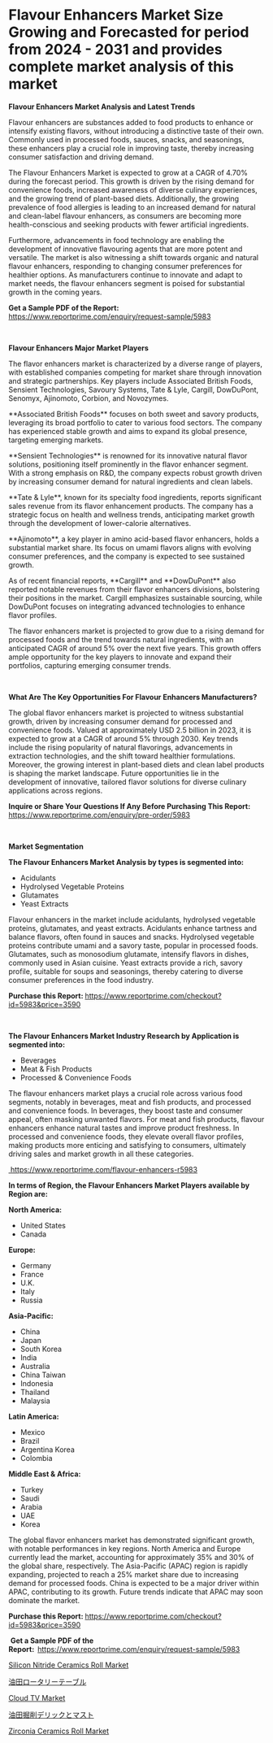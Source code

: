 <p><h1>Flavour Enhancers Market Size Growing and Forecasted for period from 2024 - 2031 and provides complete market analysis of this market</h1></p><p><strong>Flavour Enhancers Market Analysis and Latest Trends</strong></p>
<p><p>Flavour enhancers are substances added to food products to enhance or intensify existing flavors, without introducing a distinctive taste of their own. Commonly used in processed foods, sauces, snacks, and seasonings, these enhancers play a crucial role in improving taste, thereby increasing consumer satisfaction and driving demand. </p><p>The Flavour Enhancers Market is expected to grow at a CAGR of 4.70% during the forecast period. This growth is driven by the rising demand for convenience foods, increased awareness of diverse culinary experiences, and the growing trend of plant-based diets. Additionally, the growing prevalence of food allergies is leading to an increased demand for natural and clean-label flavour enhancers, as consumers are becoming more health-conscious and seeking products with fewer artificial ingredients.</p><p>Furthermore, advancements in food technology are enabling the development of innovative flavouring agents that are more potent and versatile. The market is also witnessing a shift towards organic and natural flavour enhancers, responding to changing consumer preferences for healthier options. As manufacturers continue to innovate and adapt to market needs, the flavour enhancers segment is poised for substantial growth in the coming years.</p></p>
<p><strong>Get a Sample PDF of the Report:&nbsp;</strong> <a href="https://www.reportprime.com/enquiry/request-sample/5983">https://www.reportprime.com/enquiry/request-sample/5983</a></p>
<p>&nbsp;</p>
<p><strong>Flavour Enhancers Major Market Players</strong></p>
<p><p>The flavor enhancers market is characterized by a diverse range of players, with established companies competing for market share through innovation and strategic partnerships. Key players include Associated British Foods, Sensient Technologies, Savoury Systems, Tate & Lyle, Cargill, DowDuPont, Senomyx, Ajinomoto, Corbion, and Novozymes. </p><p>**Associated British Foods** focuses on both sweet and savory products, leveraging its broad portfolio to cater to various food sectors. The company has experienced stable growth and aims to expand its global presence, targeting emerging markets.</p><p>**Sensient Technologies** is renowned for its innovative natural flavor solutions, positioning itself prominently in the flavor enhancer segment. With a strong emphasis on R&D, the company expects robust growth driven by increasing consumer demand for natural ingredients and clean labels.</p><p>**Tate & Lyle**, known for its specialty food ingredients, reports significant sales revenue from its flavor enhancement products. The company has a strategic focus on health and wellness trends, anticipating market growth through the development of lower-calorie alternatives.</p><p>**Ajinomoto**, a key player in amino acid-based flavor enhancers, holds a substantial market share. Its focus on umami flavors aligns with evolving consumer preferences, and the company is expected to see sustained growth.</p><p>As of recent financial reports, **Cargill** and **DowDuPont** also reported notable revenues from their flavor enhancers divisions, bolstering their positions in the market. Cargill emphasizes sustainable sourcing, while DowDuPont focuses on integrating advanced technologies to enhance flavor profiles.</p><p>The flavor enhancers market is projected to grow due to a rising demand for processed foods and the trend towards natural ingredients, with an anticipated CAGR of around 5% over the next five years. This growth offers ample opportunity for the key players to innovate and expand their portfolios, capturing emerging consumer trends.</p></p>
<p>&nbsp;</p>
<p><strong>What Are The Key Opportunities For Flavour Enhancers Manufacturers?</strong></p>
<p><p>The global flavor enhancers market is projected to witness substantial growth, driven by increasing consumer demand for processed and convenience foods. Valued at approximately USD 2.5 billion in 2023, it is expected to grow at a CAGR of around 5% through 2030. Key trends include the rising popularity of natural flavorings, advancements in extraction technologies, and the shift toward healthier formulations. Moreover, the growing interest in plant-based diets and clean label products is shaping the market landscape. Future opportunities lie in the development of innovative, tailored flavor solutions for diverse culinary applications across regions.</p></p>
<p><strong>Inquire or Share Your Questions If Any Before Purchasing This Report:</strong> <a href="https://www.reportprime.com/enquiry/pre-order/5983">https://www.reportprime.com/enquiry/pre-order/5983</a></p>
<p>&nbsp;</p>
<p><strong>Market Segmentation</strong></p>
<p><strong>The Flavour Enhancers Market Analysis by types is segmented into:</strong></p>
<p><ul><li>Acidulants</li><li>Hydrolysed Vegetable Proteins</li><li>Glutamates</li><li>Yeast Extracts</li></ul></p>
<p><p>Flavour enhancers in the market include acidulants, hydrolysed vegetable proteins, glutamates, and yeast extracts. Acidulants enhance tartness and balance flavors, often found in sauces and snacks. Hydrolysed vegetable proteins contribute umami and a savory taste, popular in processed foods. Glutamates, such as monosodium glutamate, intensify flavors in dishes, commonly used in Asian cuisine. Yeast extracts provide a rich, savory profile, suitable for soups and seasonings, thereby catering to diverse consumer preferences in the food industry.</p></p>
<p><strong>Purchase this Report:&nbsp;</strong><a href="https://www.reportprime.com/checkout?id=5983&price=3590">https://www.reportprime.com/checkout?id=5983&price=3590</a></p>
<p>&nbsp;</p>
<p><strong>The Flavour Enhancers Market Industry Research by Application is segmented into:</strong></p>
<p><ul><li>Beverages</li><li>Meat & Fish Products</li><li>Processed & Convenience Foods</li></ul></p>
<p><p>The flavour enhancers market plays a crucial role across various food segments, notably in beverages, meat and fish products, and processed and convenience foods. In beverages, they boost taste and consumer appeal, often masking unwanted flavors. For meat and fish products, flavour enhancers enhance natural tastes and improve product freshness. In processed and convenience foods, they elevate overall flavor profiles, making products more enticing and satisfying to consumers, ultimately driving sales and market growth in all these categories.</p></p>
<p><a href="https://www.reportprime.com/flavour-enhancers-r5983">&nbsp;https://www.reportprime.com/flavour-enhancers-r5983</a></p>
<p><strong>In terms of Region, the Flavour Enhancers Market Players available by Region are:</strong></p>
<p>
    <p> <strong> North America: </strong>
        <ul>
            <li>United States</li>
            <li>Canada</li>
        </ul>
        </p> 
    <p> <strong> Europe: </strong>
        <ul>
            <li>Germany</li>
            <li>France</li>
            <li>U.K.</li>
            <li>Italy</li>
            <li>Russia</li>
        </ul>
        </p> 
    <p> <strong> Asia-Pacific: </strong>
        <ul>
            <li>China</li>
            <li>Japan</li>
            <li>South Korea</li>
            <li>India</li>
            <li>Australia</li>
            <li>China Taiwan</li>
            <li>Indonesia</li>
            <li>Thailand</li>
            <li>Malaysia</li>
        </ul>
        </p> 
    <p> <strong> Latin America: </strong>
        <ul>
            <li>Mexico</li>
            <li>Brazil</li>
            <li>Argentina Korea</li>
            <li>Colombia</li>
        </ul>
        </p> 
    <p> <strong> Middle East & Africa: </strong>
        <ul>
            <li>Turkey</li>
            <li>Saudi</li>
            <li>Arabia</li>
            <li>UAE</li>
            <li>Korea</li>
        </ul>
    </p>
    </p>
<p><p>The global flavor enhancers market has demonstrated significant growth, with notable performances in key regions. North America and Europe currently lead the market, accounting for approximately 35% and 30% of the global share, respectively. The Asia-Pacific (APAC) region is rapidly expanding, projected to reach a 25% market share due to increasing demand for processed foods. China is expected to be a major driver within APAC, contributing to its growth. Future trends indicate that APAC may soon dominate the market.</p></p>
<p><strong>Purchase this Report: </strong><a href="https://www.reportprime.com/checkout?id=5983&price=3590">https://www.reportprime.com/checkout?id=5983&price=3590</a></p>
<p>&nbsp;<strong>Get a Sample PDF of the Report:&nbsp;&nbsp;</strong><a href="https://www.reportprime.com/enquiry/request-sample/5983">https://www.reportprime.com/enquiry/request-sample/5983</a></p>
<p><strong></strong></p>
<p><p><a href="https://issuu.com/reportprime-2/docs/silicon-nitride-ceramics-roll-marke_aa6a861557426f">Silicon Nitride Ceramics Roll Market</a></p><p><a href="https://medium.com/@napierswinnyfg/%E6%AC%A1%E3%81%AE%E6%96%87%E3%82%92%E6%97%A5%E6%9C%AC%E8%AA%9E%E3%81%AB%E7%BF%BB%E8%A8%B3%E3%81%97%E3%81%BE%E3%81%99-%E5%9C%B0%E7%90%83%E3%82%AA%E3%82%A4%E3%83%AB%E3%83%95%E3%82%A3%E3%83%BC%E3%83%AB%E3%83%89%E3%83%AD%E3%83%BC%E3%82%BF%E3%83%AA%E3%83%BC%E3%83%86%E3%83%BC%E3%83%96%E3%83%AB%E5%B8%82%E5%A0%B4%E3%81%AE%E7%8A%B6%E6%B3%81-2024%E5%B9%B4-2031%E5%B9%B4-%E3%81%8A%E3%82%88%E3%81%B3%E5%9C%B0%E5%9F%9F-%E8%A3%BD%E5%93%81-%E3%82%A8%E3%83%B3%E3%83%89%E3%83%A6%E3%83%BC%E3%82%B9%E5%88%A5%E3%81%AE%E4%BA%88%E6%B8%AC-b52864b6b939">油田ロータリーテーブル</a></p><p><a href="https://www.linkedin.com/pulse/cloud-tv-industry-sector-new-technologies-market-impact-forecasted-breif?trackingId=cqq0ao%2BcQUW8Jr6Pr4PaxQ%3D%3D">Cloud TV Market</a></p><p><a href="https://medium.com/@napierswinnyfg/%E7%9F%B3%E6%B2%B9%E6%8E%98%E5%89%8A%E7%94%A8%E3%83%80%E3%83%B3%E3%83%99%E3%82%A2%E3%83%AA%E3%83%83%E3%82%AF%E3%81%A8%E3%83%9E%E3%82%B9%E3%83%88%E5%B8%82%E5%A0%B4%E3%81%AE%E8%A6%8F%E6%A8%A1%E3%81%AF-%E5%B9%B4%E5%B9%B3%E5%9D%87%E6%88%90%E9%95%B7%E7%8E%8710-5-%E3%81%A7%E6%88%90%E9%95%B7%E3%81%97%E3%81%A6%E3%81%8A%E3%82%8A-%E3%81%93%E3%81%AE%E3%83%AC%E3%83%9D%E3%83%BC%E3%83%88%E3%81%AF%E3%82%BF%E3%82%A4%E3%83%97-%E3%82%A2%E3%83%97%E3%83%AA%E3%82%B1%E3%83%BC%E3%82%B7%E3%83%A7%E3%83%B3-%E6%88%90%E9%95%B7-%E4%BA%88%E6%B8%AC2024%E5%B9%B4%E3%81%8B%E3%82%892031%E5%B9%B4%E3%81%BE%E3%81%A7%E3%81%AE%E5%88%86%E6%9E%90%E3%82%92%E7%B6%B2%E7%BE%85%E3%81%97%E3%81%A6%E3%81%84%E3%81%BE%E3%81%99-b6126572adbb">油田掘削デリックとマスト</a></p><p><a href="https://issuu.com/reportprime-2/docs/zirconia-ceramics-roll-market-size-_593054c9e1ebed">Zirconia Ceramics Roll Market</a></p></p>